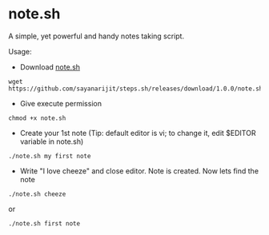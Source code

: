 # note.sh

A simple, yet powerful and handy notes taking script.

Usage:
* Download [note.sh](https://github.com/sayanarijit/note.sh/releases/download/1.0.0/note.sh)
```
wget https://github.com/sayanarijit/steps.sh/releases/download/1.0.0/note.sh
```
* Give execute permission
```
chmod +x note.sh
```
* Create your 1st note (Tip: default editor is vi; to change it, edit $EDITOR variable in note.sh)
```
./note.sh my first note
```
* Write "I love cheeze" and close editor. Note is created. Now lets find the note
```
./note.sh cheeze
```
or
```
./note.sh first note
```
